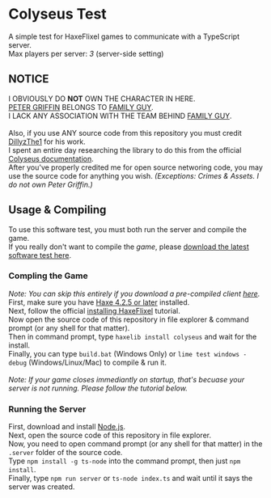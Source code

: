 # Colyseus Test
A simple test for HaxeFlixel games to communicate with a TypeScript server.<br>
Max players per server: *3* (server-side setting)

## NOTICE
I OBVIOUSLY DO **NOT** OWN THE CHARACTER IN HERE.<br>
<a href="https://en.wikipedia.org/wiki/Peter_Griffin">PETER GRIFFIN<a/> BELONGS TO <a href="https://en.wikipedia.org/wiki/Family_Guy">FAMILY GUY<a/>.<br>
I LACK ANY ASSOCIATION WITH THE TEAM BEHIND <a href="https://en.wikipedia.org/wiki/Family_Guy">FAMILY GUY<a/>.<br>
<br>
Also, if you use ANY source code from this repository you must credit <a href="https://github.com/DillyzThe1">DillyzThe1<a/> for his work.<br>
I spent an entire day researching the library to do this from the official <a href="https://docs.colyseus.io/">Colyseus documentation<a/>.<br>
After you've properly credited me for open source networing code, you may use the source code for anything you wish. *(Exceptions: Crimes & Assets. I do not own Peter Griffin.)*<br>

## Usage & Compiling
To use this software test, you must both run the server and compile the game.<br>
If you really don't want to compile the *game*, please <a href="https://github.com/DillyzThe1/Colyseus-Test/releases/latest/">download the latest software test here<a/>.

### Compling the Game
*Note: You can skip this entirely if you download a pre-compiled client <a href="https://github.com/DillyzThe1/Colyseus-Test/releases/latest/">here<a/>.*<br>
First, make sure you have <a href="https://haxe.org/download/">Haxe 4.2.5 or later<a/> installed.<br>
Next, follow the official <a href="https://haxeflixel.com/documentation/install-haxeflixel/">installing HaxeFlixel<a/> tutorial.<br>
Now open the source code of this repository in file explorer & command prompt (or any shell for that matter).<br>
Then in command prompt, type `haxelib install colyseus` and wait for the install.<br>
Finally, you can type `build.bat` (Windows Only) or `lime test windows -debug` (Windows/Linux/Mac) to compile & run it.<br>
<br>
*Note: If your game closes immediantly on startup, that's becuase your server is not running. Please follow the tutorial below.*

### Running the Server
First, download and install <a href="https://nodejs.org/en/download/">Node.js<a/>.<br>
Next, open the source code of this repository in file explorer.<br>
Now, you need to open command prompt (or any shell for that matter) in the `.server` folder of the source code.<br>
Type `npm install -g ts-node` into the command prompt, then just `npm install`.<br>
Finally, type `npm run server` or `ts-node index.ts` and wait until it says the server was created.